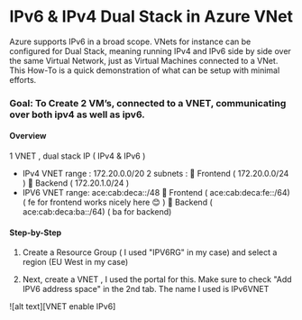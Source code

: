 # IPv6 & IPv4 Dual Stack in Azure VNet

Azure supports IPv6 in a broad scope. VNets for instance can be configured for Dual Stack, meaning running IPv4 and IPv6 side by side over the same Virtual Network, just as Virtual Machines connected to a VNet. This How-To is a quick demonstration of what can be setup with minimal efforts.


### Goal: To Create 2 VM’s, connected to a VNET, communicating over both ipv4 as well as ipv6.


#### Overview 
1 VNET , dual stack IP ( IPv4 & IPv6 )
-	IPv4 VNET range : 172.20.0.0/20 
2 subnets :
	Frontend ( 172.20.0.0/24 )
	Backend ( 172.20.1.0/24 )
-	IPV6 VNET range: ace:cab:deca::/48
	Frontend ( ace:cab:deca:fe::/64) ( fe for frontend works nicely here 😊 )
	Backend ( ace:cab:deca:ba::/64) ( ba for backend) 


#### Step-by-Step

1.	Create a Resource Group ( I used "IPV6RG" in my case) and select a region (EU West in my case)

2.	Next, create a VNET , I used the portal for this. Make sure to check "Add IPV6 address space" in the 2nd tab. The name I used is IPv6VNET

![alt text][VNET enable IPv6]

[logo]: https://raw.githubusercontent.com/verboompj/Networking/master/Pictures/1vnetaddipv6.png "VNET enable IPv6"

